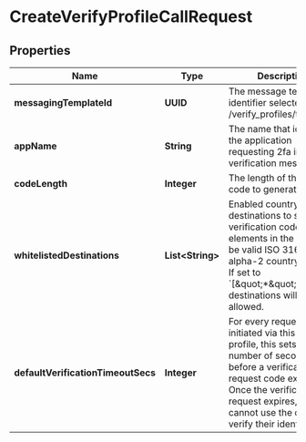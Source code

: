 

# CreateVerifyProfileCallRequest


## Properties

| Name | Type | Description | Notes |
|------------ | ------------- | ------------- | -------------|
|**messagingTemplateId** | **UUID** | The message template identifier selected from /verify_profiles/templates |  [optional] |
|**appName** | **String** | The name that identifies the application requesting 2fa in the verification message. |  [optional] |
|**codeLength** | **Integer** | The length of the verify code to generate. |  [optional] |
|**whitelistedDestinations** | **List&lt;String&gt;** | Enabled country destinations to send verification codes. The elements in the list must be valid ISO 3166-1 alpha-2 country codes. If set to &#x60;[\&quot;*\&quot;]&#x60;, all destinations will be allowed. |  [optional] |
|**defaultVerificationTimeoutSecs** | **Integer** | For every request that is initiated via this Verify profile, this sets the number of seconds before a verification request code expires. Once the verification request expires, the user cannot use the code to verify their identity. |  [optional] |



